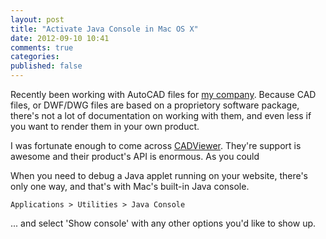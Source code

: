 ```yaml
---
layout: post
title: "Activate Java Console in Mac OS X"
date: 2012-09-10 10:41
comments: true
categories: 
published: false
---
```

Recently been working with AutoCAD files for [my company](http://sitefm.com). Because CAD files, or DWF/DWG files are based on a proprietory software package, there's not a lot of documentation on working with them, and even less if you want to render them in your own product.

<!--more-->

I was fortunate enough to come across [CADViewer](http://cadviewer.com). They're support is awesome and their product's API is enormous. As you could 

When you need to debug a Java applet running on your website, there's only one way, and that's with Mac's built-in Java console.

    Applications > Utilities > Java Console

... and select 'Show console' with any other options you'd like to show up.